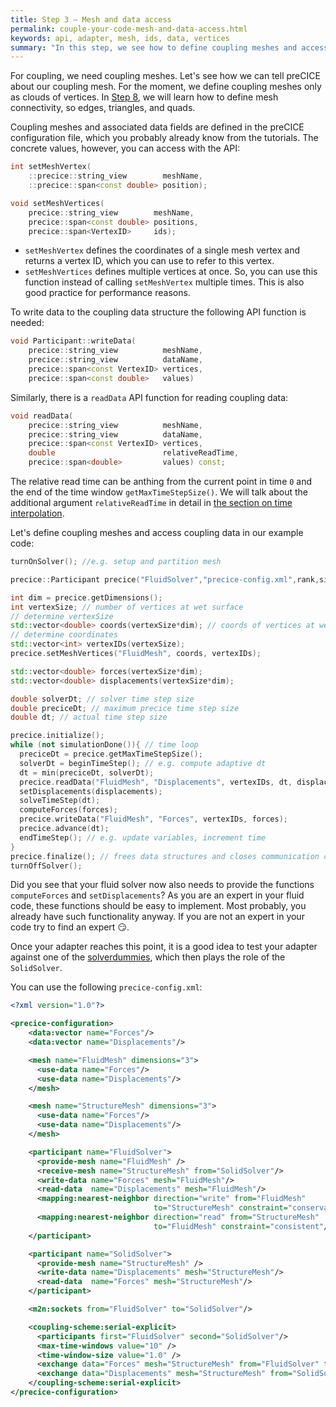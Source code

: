 ```yaml
---
title: Step 3 – Mesh and data access
permalink: couple-your-code-mesh-and-data-access.html
keywords: api, adapter, mesh, ids, data, vertices
summary: "In this step, we see how to define coupling meshes and access coupling data."
---
```


For coupling, we need coupling meshes. Let's see how we can tell preCICE about our coupling mesh. For the moment, we define coupling meshes only as clouds of vertices. In [Step 8](couple-your-code-defining-mesh-connectivity.html), we will learn how to define mesh connectivity, so edges, triangles, and quads.

Coupling meshes and associated data fields are defined in the preCICE configuration file, which you probably already know from the tutorials. The concrete values, however, you can access with the API:

```cpp
int setMeshVertex(
    ::precice::string_view        meshName,
    ::precice::span<const double> position);

void setMeshVertices(
    precice::string_view        meshName,
    precice::span<const double> positions,
    precice::span<VertexID>     ids);
```

* `setMeshVertex` defines the coordinates of a single mesh vertex and returns a vertex ID, which you can use to refer to this vertex.
* `setMeshVertices` defines multiple vertices at once. So, you can use this function instead of calling `setMeshVertex` multiple times. This is also good practice for performance reasons.

To write data to the coupling data structure the following API function is needed:

```cpp
void Participant::writeData(
    precice::string_view          meshName,
    precice::string_view          dataName,
    precice::span<const VertexID> vertices,
    precice::span<const double>   values)
```

Similarly, there is a `readData` API function for reading coupling data:

```cpp
void readData(
    precice::string_view          meshName,
    precice::string_view          dataName,
    precice::span<const VertexID> vertices,
    double                        relativeReadTime,
    precice::span<double>         values) const;
```

The relative read time can be anthing from the current point in time `0` and the end of the time window `getMaxTimeStepSize()`. We will talk about the additional argument `relativeReadTime` in detail in [the section on time interpolation](couple-your-code-waveform.html).

Let's define coupling meshes and access coupling data in our example code:

```cpp
turnOnSolver(); //e.g. setup and partition mesh

precice::Participant precice("FluidSolver","precice-config.xml",rank,size); // constructor

int dim = precice.getDimensions();
int vertexSize; // number of vertices at wet surface
// determine vertexSize
std::vector<double> coords(vertexSize*dim); // coords of vertices at wet surface
// determine coordinates
std::vector<int> vertexIDs(vertexSize);
precice.setMeshVertices("FluidMesh", coords, vertexIDs);

std::vector<double> forces(vertexSize*dim);
std::vector<double> displacements(vertexSize*dim);

double solverDt; // solver time step size
double preciceDt; // maximum precice time step size
double dt; // actual time step size

precice.initialize();
while (not simulationDone()){ // time loop
  preciceDt = precice.getMaxTimeStepSize();
  solverDt = beginTimeStep(); // e.g. compute adaptive dt
  dt = min(preciceDt, solverDt);
  precice.readData("FluidMesh", "Displacements", vertexIDs, dt, displacements);
  setDisplacements(displacements);
  solveTimeStep(dt);
  computeForces(forces);
  precice.writeData("FluidMesh", "Forces", vertexIDs, forces);
  precice.advance(dt);
  endTimeStep(); // e.g. update variables, increment time
}
precice.finalize(); // frees data structures and closes communication channels
turnOffSolver();
```

Did you see that your fluid solver now also needs to provide the functions `computeForces` and `setDisplacements`? As you are an expert in your fluid code, these functions should be easy to implement. Most probably, you already have such functionality anyway. If you are not an expert in your code try to find an expert :smirk:.

Once your adapter reaches this point, it is a good idea to test your adapter against one of the [solverdummies](couple-your-code-prerequisites#application-programming-interface), which then plays the role of the `SolidSolver`.

You can use the following `precice-config.xml`:

```xml
<?xml version="1.0"?>

<precice-configuration>
    <data:vector name="Forces"/>
    <data:vector name="Displacements"/>

    <mesh name="FluidMesh" dimensions="3">
      <use-data name="Forces"/>
      <use-data name="Displacements"/>
    </mesh>

    <mesh name="StructureMesh" dimensions="3">
      <use-data name="Forces"/>
      <use-data name="Displacements"/>
    </mesh>

    <participant name="FluidSolver">
      <provide-mesh name="FluidMesh" />
      <receive-mesh name="StructureMesh" from="SolidSolver"/>
      <write-data name="Forces" mesh="FluidMesh"/>
      <read-data  name="Displacements" mesh="FluidMesh"/>
      <mapping:nearest-neighbor direction="write" from="FluidMesh"
                                to="StructureMesh" constraint="conservative"/>
      <mapping:nearest-neighbor direction="read" from="StructureMesh"
                                to="FluidMesh" constraint="consistent"/>
    </participant>

    <participant name="SolidSolver">
      <provide-mesh name="StructureMesh" />
      <write-data name="Displacements" mesh="StructureMesh"/>
      <read-data  name="Forces" mesh="StructureMesh"/>
    </participant>

    <m2n:sockets from="FluidSolver" to="SolidSolver"/>

    <coupling-scheme:serial-explicit>
      <participants first="FluidSolver" second="SolidSolver"/>
      <max-time-windows value="10" />
      <time-window-size value="1.0" />
      <exchange data="Forces" mesh="StructureMesh" from="FluidSolver" to="SolidSolver"/>
      <exchange data="Displacements" mesh="StructureMesh" from="SolidSolver" to="FluidSolver"/>
    </coupling-scheme:serial-explicit>
</precice-configuration>
```
